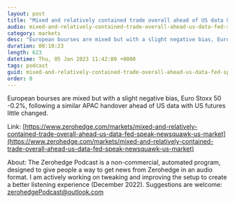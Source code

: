 ```yaml
---
layout: post
title: "Mixed and relatively contained trade overall ahead of US data &amp; Fed speak - Newsquawk US Market Open"
audio: mixed-and-relatively-contained-trade-overall-ahead-us-data-fed-speak-newsquawk-us-market-0
category: markets
desc: "European bourses are mixed but with a slight negative bias, Euro Stoxx 50 -0.2%, following a similar APAC handover ahead of US data with US futures little changed."
duration: 00:10:23
length: 623
datetime: Thu, 05 Jan 2023 11:42:00 +0000
tags: podcast
guid: mixed-and-relatively-contained-trade-overall-ahead-us-data-fed-speak-newsquawk-us-market-0
order: 0
---
```

European bourses are mixed but with a slight negative bias, Euro Stoxx 50 -0.2%, following a similar APAC handover ahead of US data with US futures little changed.

Link: [https://www.zerohedge.com/markets/mixed-and-relatively-contained-trade-overall-ahead-us-data-fed-speak-newsquawk-us-market](https://www.zerohedge.com/markets/mixed-and-relatively-contained-trade-overall-ahead-us-data-fed-speak-newsquawk-us-market)

About: The Zerohedge Podcast is a non-commercial, automated program, designed to give people a way to get news from Zerohedge in an audio format.  I am actively working on tweaking and improving the setup to create a better listening experience (December 2022).  Suggestions are welcome: [zerohedgePodcast@outlook.com](mailto:zerohedgePodcast@outlook.com)